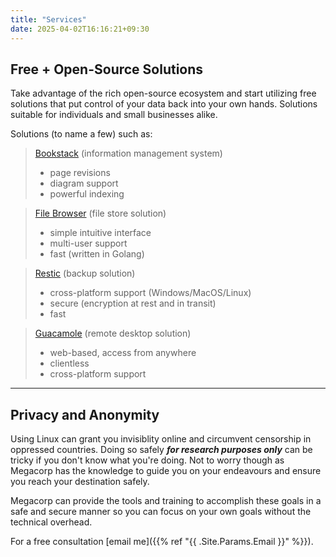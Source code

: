 ```yaml
---
title: "Services"
date: 2025-04-02T16:16:21+09:30
---
```


## Free + Open-Source Solutions
Take advantage of the rich open-source ecosystem and start utilizing free solutions that put control of your data back into your own hands. Solutions suitable for individuals and small businesses alike.

Solutions (to name a few) such as:
> [Bookstack](https://www.bookstackapp.com/) (information management system)
> - page revisions
> - diagram support
> - powerful indexing

> [File Browser](https://github.com/filebrowser/filebrowser) (file store solution)
> - simple intuitive interface
> - multi-user support
> - fast (written in Golang)

> [Restic](https://github.com/restic/restic) (backup solution)
> - cross-platform support (Windows/MacOS/Linux)
> - secure (encryption at rest and in transit)
> - fast

> [Guacamole](https://guacamole.apache.org/) (remote desktop solution)
> - web-based, access from anywhere
> - clientless
> - cross-platform support

---

## Privacy and Anonymity
Using Linux can grant you invisiblity online and circumvent censorship in oppressed countries. Doing so safely ***for research purposes only*** can be tricky if you don't know what you're doing. Not to worry though as Megacorp has the knowledge to guide you on your endeavours and ensure you reach your destination safely.

Megacorp can provide the tools and training to accomplish these goals in a safe and secure manner so you can focus on your own goals without the technical overhead.

For a free consultation [email me]({{% ref "{{ .Site.Params.Email }}" %}}).
